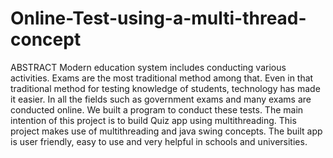 # Online-Test-using-a-multi-thread-concept
ABSTRACT Modern education system includes conducting various activities. Exams are the most traditional method among that. Even in that traditional method for testing knowledge of students, technology has made it easier. In all the fields such as government exams and many exams are conducted online. We built a program to conduct these tests. The main intention of this project is to build Quiz app using multithreading. This project makes use of multithreading and java swing concepts. The built app is user friendly, easy to use and very helpful in schools and universities.
